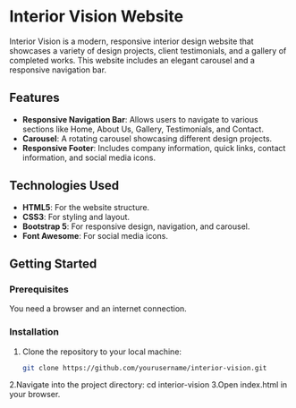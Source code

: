 # Interior Vision Website

Interior Vision is a modern, responsive interior design website that showcases a variety of design projects, client testimonials, and a gallery of completed works. This website includes an elegant carousel and a responsive navigation bar.

## Features

- **Responsive Navigation Bar**: Allows users to navigate to various sections like Home, About Us, Gallery, Testimonials, and Contact.
- **Carousel**: A rotating carousel showcasing different design projects.
- **Responsive Footer**: Includes company information, quick links, contact information, and social media icons.

## Technologies Used

- **HTML5**: For the website structure.
- **CSS3**: For styling and layout.
- **Bootstrap 5**: For responsive design, navigation, and carousel.
- **Font Awesome**: For social media icons.

## Getting Started

### Prerequisites

You need a browser and an internet connection.

### Installation

1. Clone the repository to your local machine:
   ```bash
   git clone https://github.com/yourusername/interior-vision.git
2.Navigate into the project directory:
  cd interior-vision
3.Open index.html in your browser.
